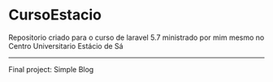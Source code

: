 # CursoEstacio
Repositorio criado para o curso de laravel 5.7 ministrado por mim mesmo no Centro Universitario Estácio de Sá <hr/>
Final project: Simple Blog
